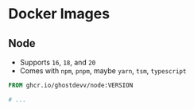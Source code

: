 # Docker Images

## Node

- Supports `16`, `18`, and `20`
- Comes with `npm`, `pnpm`, maybe `yarn`, `tsm`, `typescript`

```Dockerfile
FROM ghcr.io/ghostdevv/node:VERSION

# ...
```
